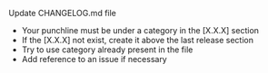 Update CHANGELOG.md file
  * Your punchline must be under a category in the [X.X.X] section
  * If the [X.X.X] not exist, create it above the last release section
  * Try to use category already present in the file
  * Add reference to an issue if necessary
